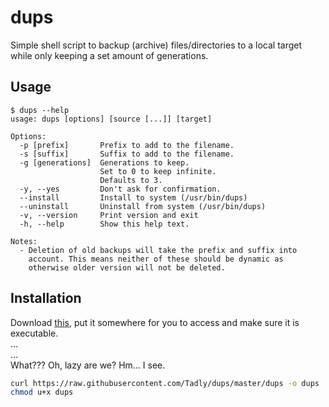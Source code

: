 dups
====
Simple shell script to backup (archive) files/directories to a local target while only keeping a set amount of generations.

## Usage
```
$ dups --help
usage: dups [options] [source [...]] [target]

Options:
  -p [prefix]       Prefix to add to the filename.
  -s [suffix]       Suffix to add to the filename.
  -g [generations]  Generations to keep.
                    Set to 0 to keep infinite.
                    Defaults to 3.
  -y, --yes         Don't ask for confirmation.
  --install         Install to system (/usr/bin/dups)
  --uninstall       Uninstall from system (/usr/bin/dups)
  -v, --version     Print version and exit
  -h, --help        Show this help text.

Notes:
  - Deletion of old backups will take the prefix and suffix into
    account. This means neither of these should be dynamic as
    otherwise older version will not be deleted.
```

## Installation
Download [this](https://raw.githubusercontent.com/Tadly/dups/master/dups), put it somewhere for you to access and make sure it is executable.  
...  
...  
What??? Oh, lazy are we? Hm... I see.
```sh
curl https://raw.githubusercontent.com/Tadly/dups/master/dups -o dups
chmod u+x dups
```
